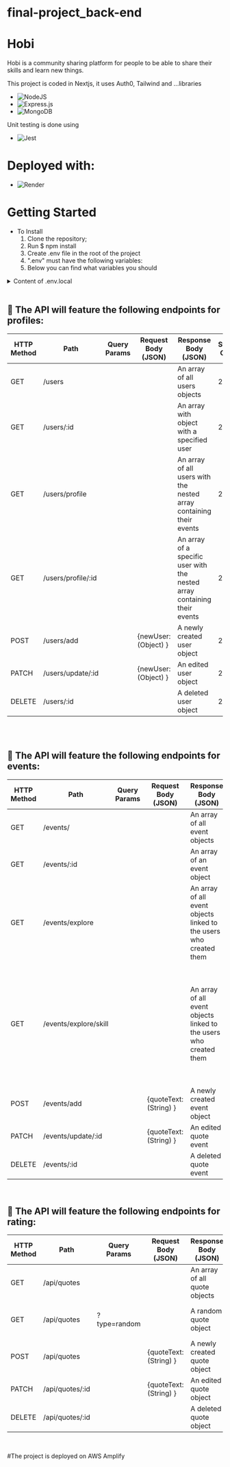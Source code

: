 # final-project_back-end
# Hobi

Hobi is a community sharing platform for people to be able to share their skills and learn new things.


This project is coded in Nextjs, it uses Auth0, Tailwind and ...libraries
* ![NodeJS](https://img.shields.io/badge/node.js-6DA55F?style=for-the-badge&logo=node.js&logoColor=white)
* ![Express.js](https://img.shields.io/badge/express.js-%23404d59.svg?style=for-the-badge&logo=express&logoColor=%2361DAFB)
* ![MongoDB](https://img.shields.io/badge/MongoDB-%234ea94b.svg?style=for-the-badge&logo=mongodb&logoColor=white)



Unit testing is done using
* ![Jest](https://img.shields.io/badge/-jest-%23C21325?style=for-the-badge&logo=jest&logoColor=white)









# Deployed with:
* ![Render](https://img.shields.io/badge/Render-%46E3B7.svg?style=for-the-badge&logo=render&logoColor=white)






# Getting Started
- To Install
    1. Clone the repository;
    2. Run $ npm install 
    3. Create .env file in the root of the project
    4. ".env" must have the following variables:
    5. Below you can find what variables you should
<details>
  <summary>Content of .env.local</summary>
  <ol>
    <li>
    PORT=****
    </li>
      <li>
   ATLAS_URI=mongodb+srv://'Enter yours'
    </li>
    <li>
     MONGODB_DATA_API_KEY='Enter yours'
     </li>
     <li>
      MONGODB_DATA_API_URL='Enter yours'
      </li>
    <li>
    MONGODB_DATA_SOURCE='Enter yours'
     </li>
       <li>
AUTH0_SECRET='Enter yours'
      </li>
        <li>
AUTH0_BASE_URL='Enter yours'
      </li>
    <li>
 AUTH0_ISSUER_BASE_URL='Enter yours'
         </li>
      <li>
   AUTH0_CLIENT_ID='Enter yours'
      </li>
      <li>
  AUTH0_CLIENT_SECRET='Enter yours'
      </li>
  <li>
    CLOUDINARY_CLOUD_NAME='Enter yours'
   </li>
      <li>
CLOUDINARY_API_KEY='Enter yours'   
    </li>
         <li>
CLOUDINARY_API_SECRET='Enter yours''   
    </li>
    
    
    
  </ol>
</details>

<br>

## 💼 The API will feature the following endpoints for profiles:

| HTTP Method | Path            | Query Params | Request Body (JSON)    | Response Body (JSON)          | Status Code | Result                         |
| ----------- | --------------- | ------------ | ---------------------- | ----------------------------- | ----------- | ------------------------------ |
| GET         | /users          |              |                        | An array of all users objects | 200         | Gets all users                |
| GET         | /users/:id      |              |                        | An array with object with a specified user| 200         | Gets a specific user|
| GET         | /users/profile  |              |                        | An array of all users with the nested array containing their events| 200         | Gets users and their events |
| GET         | /users/profile/:id|            |                        | An array of a specific user with the nested array containing their events| 200         | Gets a specific user and their events                |
| POST        | /users/add      |              | {newUser: (Object) } | A newly created user object  | 201         | Creates a new user            |
| PATCH       | /users/update/:id |            | {newUser: (Object) } | An edited user object        | 200         | Updates a user                |
| DELETE      | /users/:id      |              |                        | A deleted user object        | 200         | Deletes a user                |

<br>

<br>

## 💼 The API will feature the following endpoints for events:


| HTTP Method | Path            | Query Params | Request Body (JSON)    | Response Body (JSON)          | Status Code | Result                         |
| ----------- | --------------- | ------------ | ---------------------- | ----------------------------- | ----------- | ------------------------------ |
| GET         | /events/        |              |                        | An array of all event objects | 200         | Gets all events                |
| GET         | /events/:id     |              |                        | An array of an event object   | 200         | Gets an event                  |
| GET         | /events/explore |              |                        | An array of all event objects linked to the users who created them|200| Gets a selected event linked to the user who created that event |
| GET         | /events/explore/skill|         |                        | An array of all event objects linked to the users who created them | 200         | Gets a seleted event linked to a user who created it and matched to a skill value from that event |
| POST        | /events/add     |              | {quoteText: (String) } | A newly created event object  | 201         | Creates a new event            |
| PATCH       | /events/update/:id |           | {quoteText: (String) } | An edited quote event         | 200         | Updates a event                |
| DELETE      | /events/:id     |              |                        | A deleted quote event         | 200         | Deletes a event                |

<br>

## 💼 The API will feature the following endpoints for rating:


| HTTP Method | Path            | Query Params | Request Body (JSON)    | Response Body (JSON)          | Status Code | Result                         |
| ----------- | --------------- | ------------ | ---------------------- | ----------------------------- | ----------- | ------------------------------ |
| GET         | /api/quotes     |              |                        | An array of all quote objects | 200         | Gets all quotes                |
| GET         | /api/quotes     | ?type=random |                        | A random quote object         | 200         | Gets a randomly selected quote |
| POST        | /api/quotes     |              | {quoteText: (String) } | A newly created quote object  | 201         | Creates a new quote            |
| PATCH         | /api/quotes/:id |              | {quoteText: (String) } | An edited quote object        | 200         | Updates a quote                |
| DELETE      | /api/quotes/:id |              |                        | A deleted quote object        | 200         | Deletes a quote                |

<br>



#The project is deployed on AWS Amplify

